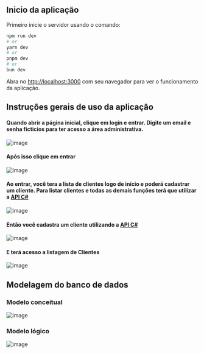## Inicio da aplicação

Primeiro inicie o servidor usando o comando:

```bash
npm run dev
# or
yarn dev
# or
pnpm dev
# or
bun dev
```

Abra no [http://localhost:3000](http://localhost:3000) com seu navegador para ver o funcionamento da aplicação.

## Instruções gerais de uso da aplicação
#### Quando abrir a página inicial, clique em login e entrar. Digite um email e senha ficticios para ter acesso a área administrativa.
![image](https://github.com/heitorpimentel/hp-viagens-final/assets/130229709/94061f67-eaad-4a69-8612-11a320712aba)

#### Após isso clique em entrar
![image](https://github.com/heitorpimentel/hp-viagens-final/assets/130229709/9ee00c09-962f-4e1e-a87f-713679bfb31e)

#### Ao entrar, você tera a lista de clientes logo de início  e poderá cadastrar um cliente. Para listar clientes e todas as demais funções terá que utilizar a [API C#](https://github.com/heitorpimentel/HpViagensApiCsharpe.git)
![image](https://github.com/heitorpimentel/hp-viagens-final/assets/130229709/cda123f5-1545-4871-b5af-01e5a453a727)

#### Então você cadastra um cliente utilizando a [API C#](https://github.com/heitorpimentel/HpViagensApiCsharpe.git)
![image](https://github.com/heitorpimentel/hp-viagens-final/assets/130229709/52563256-dae9-4ffc-8c4e-4fdb8c73c4e2)

#### E terá acesso a listagem de Clientes
![image](https://github.com/heitorpimentel/hp-viagens-final/assets/130229709/8ead80dc-9e50-4c4a-b792-74d7f6a883f4)


## Modelagem do banco de dados
### Modelo conceitual
![image](https://github.com/heitorpimentel/HpViagensAPI/assets/130229709/dcd383a3-7d73-4d7f-8a3a-a9bb380bde1c)
### Modelo lógico
![image](https://github.com/heitorpimentel/HpViagensAPI/assets/130229709/17328a10-bcc2-405f-b70a-6057eaaed9c2)


